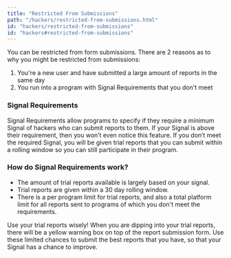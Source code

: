 ```yaml
---
title: "Restricted From Submissions"
path: "/hackers/restricted-from-submissions.html"
id: "hackers/restricted-from-submissions"
id: "hackers#restricted-from-submissions"
---
```


You can be restricted from form submissions. There are 2 reasons as to why you might be restricted from submissions:
1) You're a new user and have submitted a large amount of reports in the same day
2) You run into a program with Signal Requirements that you don't meet

### Signal Requirements
Signal Requirements allow programs to specify if they require a minimum Signal of hackers who can submit reports to them. If your Signal is above their requirement, then you won’t even notice this feature. If you don’t meet the required Signal, you will be given trial reports that you can submit within a rolling window so you can still participate in their program.

### How do Signal Requirements work?
* The amount of trial reports available is largely based on your signal.
* Trial reports are given within a 30 day rolling window.
* There is a per program limit for trial reports, and also a total platform limit for all reports sent to programs of which you don't meet the requirements.

Use your trial reports wisely! When you are dipping into your trial reports, there will be a yellow warning box on top of the report submission form. Use these limited chances to submit the best reports that you have, so that your Signal has a chance to improve.
